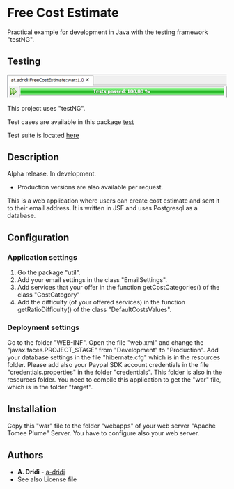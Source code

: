 # Free Cost Estimate

Practical example for development in Java with the testing framework "testNG". 

## Testing
![Screenshot of Application Free Cost Estimate](https://raw.githubusercontent.com/a-dridi/Free_Cost_Estimate/master/testing_screenshot.PNG)

This project uses "testNG". 

Test cases are available in this package [test](https://github.com/a-dridi/Free_Cost_Estimate/tree/master/src/test/java/at/adridi/freecostestimate/service)

Test suite is located [here](https://github.com/a-dridi/Free_Cost_Estimate/tree/master/src/test/java) 

## Description

Alpha release. In development. 
* Production versions are also available per request. 

This is a web application where users can create cost estimate and sent it to their email address. It is written in JSF and uses Postgresql as a database.


## Configuration 

### Application settings
1. Go the package "util". 
2. Add your email settings in the class "EmailSettings".
3. Add services that your offer in the function getCostCategories() of the class "CostCategory"
4. Add the difficulty (of your offered services) in the function getRatioDifficulty() of the class "DefaultCostsValues". 


### Deployment settings
Go to the folder "WEB-INF". Open the file "web.xml" and change the "javax.faces.PROJECT_STAGE" from "Development" to "Production".
Add your database settings in the file "hibernate.cfg" which is in the resources folder. Please add also your Paypal SDK account credentials in the file "credentials.properties" in the folder "credentials". This folder is also in the resources folder.
You need to compile this application to get the "war" file, which is in the folder "target". 

## Installation
Copy this "war" file to the folder "webapps" of your web server "Apache Tomee Plume" Server. You have to configure also your web server. 


## Authors

* **A. Dridi** - [a-dridi](https://github.com/a-dridi/)
* See also License file


